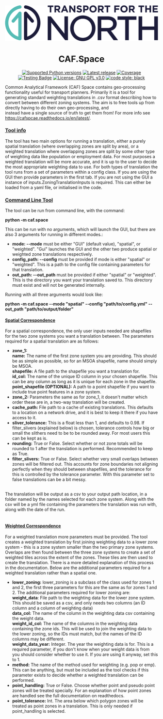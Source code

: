![Transport for the North Logo](https://github.com/Transport-for-the-North/caf.toolkit/blob/main/docs/TFN_Landscape_Colour_CMYK.png)

<h1 align="center">CAF.Space</h1>

<p align="center">
<a href="https://pypi.org/project/caf.space/"><img alt="Supported Python versions" src="https://img.shields.io/pypi/pyversions/caf.space.svg?style=flat-square"></a>
<a href="https://pypi.org/project/caf.space/"><img alt="Latest release" src="https://img.shields.io/github/release/transport-for-the-north/caf.space.svg?style=flat-square&maxAge=86400"></a>
<a href="https://app.codecov.io/gh/Transport-for-the-North/caf.space"><img alt="Coverage" src="https://img.shields.io/codecov/c/github/transport-for-the-north/caf.space.svg?branch=master&style=flat-square&logo=CodeCov"></a>
<a href="https://github.com/Transport-for-the-North/caf.space/actions?query=event%3Apush"><img alt="Testing Badge" src="https://img.shields.io/github/actions/workflow/status/transport-for-the-north/caf.space/tests.yml?style=flat-square&logo=GitHub&label=Tests"></a>
<a href="https://www.gnu.org/licenses/gpl-3.0.en.html"><img alt="License: GNU GPL v3.0" src="https://img.shields.io/badge/license-GPLv3-blueviolet.svg?style=flat-square"></a>
<a href="https://github.com/psf/black"><img alt="code style: black" src="https://img.shields.io/badge/code%20format-black-000000.svg?style=flat-square"></a>
</p>

Common Analytical Framework (CAF) Space contains geo-processing functionality useful
for transport planners. Primarily it is a tool for generating standard weighting
translations in .csv format describing how to convert between different zoning systems.
The aim is to free tools up from directly having to do their own geo-processing, and    
instead have a single source of truth to get them from! For more info see https://cafspcae.readthedocs.io/en/latest/.

<u><h3> Tool info </h3></u>
The tool has two main options for running a translation, either a purely spatial translation (where overlapping zones are split by area), or a weighted translation where overlapping zones are split by some other type of weighting data like population or employment data. For most purposes a weighted translation will be more accurate, and it is up to the user to decide the most appropriate weighting data to use. For both types of translation the tool runs from a set of parameters within a config class. If you are using the GUI then provide parameters in the first tab. If you are not using the GUI a instance of inputs.ZoningTranslationInputs is required. This can either be loaded from a yaml file, or initialised in the code.

<u><h3> Command Line Tool </h3></u>
The tool can be run from command line, with the command:

<b> python -m caf.space </b>

This can be run with no arguments, which will launch the GUI, but there are also 3 arguments for running in different modes.:
* <b> mode: --mode</b> must be either "GUI" (default value), "spatial", or "weighted". "Gui" launches the GUI and the other two produce spatial or weighted zone translations respectively.
* <b> config_path: --config</b> must be provided if mode is either "spatial" or "weighted". This is a path to the config file containing parameters for that translation.
* <b> out_path: --out_path</b> must be provided if either "spatial" or "weighted". This is the directory you want your translation saved to. This directory must exist and will not be generated internally.

Running with all three arguments would look like:

<b> python -m caf.space --mode "spatial" --config "path/to/config.yml" --out_path "path/to/output/folder" </b>

<u><h4> Spatial Correspondence </h4></u>
For a spatial correspondence, the only user inputs needed are shapefiles for the two zone systems you want a translation between. The parameters required for a spatial translation are as follows:

* <b> zone_1:</b><br>
    <b>name:</b> The name of the first zone system you are providing. This should be as simple as possible, so for an MSOA shapefile, name should simply be MSOA.<br>
    <b>shapefile:</b> A file path to the shapefile you want a translation for.<br>
    <b>id_col:</b> The name of the unique ID column in your chosen shapefile. This can be any column as long as it is unique for each zone in the shapefile.<br>
    <b>point_shapefile (OPTIONAL):</b> A path to a point shapefile if you want to include true point features in a zone system.<br>
* <b> zone_2:</b> Parameters the same as for zone_1, it doesn't matter which order these are in, a two-way translation will be created.</b><br>
* <b>cache_path:</b> File path to a cache of existing translations. This defaults to a location on a network drive, and it is best to keep it there if you have access to it.<br>
* <b>sliver_tolerance:</b> This is a float less than 1, and defaults to 0.98. If filter_slivers (explained below) is chosen, tolerance controls how big or small the slithers need to be to be rounded away. For most users this can be kept as is.<br>
* <b>rounding:</b> True or False. Select whether or not zone totals will be rounded to 1 after the translation is performed. Recommended to keep as True.<br>
* <b>filter_slivers:</b> True or False. Select whether very small overlaps between zones will be filtered out. This accounts for zone boundaries not aligning perfectly when they should between shapefiles, and the tolerance for this is controlled by the tolerance parameter. With this parameter set to false translations can be a bit messy.<br>
<br>
The translation will be output as a csv to your output path location, in a folder named by the names selected for each zone system. Along with the csv will be a yml file containing the parameters the translation was run with, along with the date of the run.<br>
<br>
<u><h4> Weighted Correspondence </h4></u>
For a weighted translation more parameters must be provided. The tool creates a weighted translation by first joining weighting data to a lower zone system - this is a zone system smaller than the two primary zone systems. Overlaps are then found between the three zone systems to create a set of weighted tiles across the extent of the zones. These tiles are then used to create the translation. There is a more detailed explanation of this process in the documentation. Below are the additional parameters required for a weighted translation rather than a spatial one.<br>

* <b>lower_zoning:</b> lower_zoning is a subclass of the class used for zones 1 and 2, the first three parameters for this are the same as for zones 1 and 2. The additional parameters required for lower zoning are:<br>
    <b>weight_data</b>: File path to the weighting data for the lower zone system. This should be saved as a csv, and only needs two columns (an ID column and a column of weighting data)<br>
    <b>data_col:</b> The name of the column in the weighting data csv containing the weight data.<br>
    <b>weight_id_col:</b> The name of the columns in the weighting data containing the zone ids. This will be used to join the weighting data to the lower zoning, so the IDs must match, but the names of the ID columns may be different.<br>
    <b>weight_data_year:</b> Integer. The year the weighting data is for. This is a required parameter, if you don't know when your weight data is from you should consider whether to use it. If you are using it anyway, set this to 1.<br>
* <b>method:</b> The name of the method used for weighting (e.g. pop or emp). This can be anything, but must be included as the tool checks if this parameter exists to decide whether a weighted translation can be performed.<br>
* <b>point_handling:</b> True or False. Choose whether point and pseudo point zones will be treated specially. For an explanation of how point zones are handled see the full documentation on readthedocs.<br>
* <b>point_tolerance:</b> Int. The area below which polygon zones will be treated as point zones in a translation. This is only needed if point_handling is selected.
